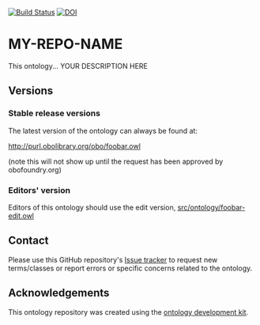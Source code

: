 [![Build Status](https://travis-ci.org/MY-GITHUB-ORG/MY-REPO-NAME.svg?branch=master)](https://travis-ci.org/MY-GITHUB-ORG/MY-REPO-NAME)
[![DOI](https://zenodo.org/badge/13996/MY-GITHUB-ORG/MY-REPO-NAME.svg)](https://zenodo.org/badge/latestdoi/13996/MY-GITHUB-ORG/MY-REPO-NAME)

# MY-REPO-NAME

This ontology... YOUR DESCRIPTION HERE

## Versions

### Stable release versions

The latest version of the ontology can always be found at:

http://purl.obolibrary.org/obo/foobar.owl

(note this will not show up until the request has been approved by obofoundry.org)

### Editors' version

Editors of this ontology should use the edit version, [src/ontology/foobar-edit.owl](src/ontology/foobar-edit.owl)

## Contact

Please use this GitHub repository's [Issue tracker](https://github.com/MY-GITHUB-ORG/MY-REPO-NAME/issues) to request new terms/classes or report errors or specific concerns related to the ontology.

## Acknowledgements

This ontology repository was created using the [ontology development kit](https://github.com/INCATools/ontology-development-kit).

